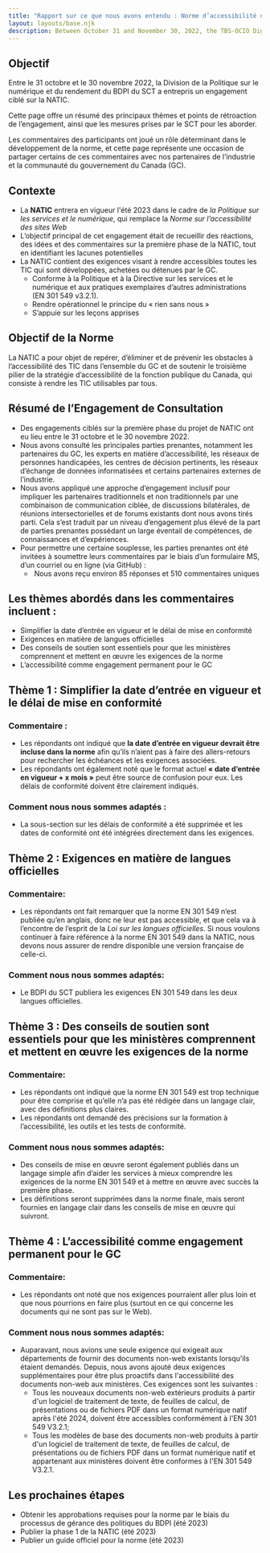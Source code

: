 ```yaml
---
title: "Rapport sur ce que nous avons entendu : Norme d’accessibilité des technologies de l’information et des communications (NATIC)"
layout: layouts/base.njk
description: Between October 31 and November 30, 2022, the TBS-OCIO Digital Policy & Performance Division undertook a targeted engagement on the Standard on Information and Communication Technology (ICT) Accessibility. The following provides a summary of the key themes and points of feedback from the engagement, as well as steps taken by TBS to address them. Participant feedback has been instrumental in the further development of the standard, and this page represents an opportunity to share some of it with our industry partners and the GC community.
---
```


## Objectif 

Entre le 31 octobre et le 30 novembre 2022, la Division de la Politique sur le numérique et du rendement du BDPI du SCT a entrepris un engagement ciblé sur la NATIC.

Cette page offre un résumé des principaux thèmes et points de rétroaction de l’engagement, ainsi que les mesures prises par le SCT pour les aborder. 

Les commentaires des participants ont joué un rôle déterminant dans le développement de la norme, et cette page représente une occasion de partager certains de ces commentaires avec nos partenaires de l’industrie et la communauté du gouvernement du Canada (GC).

## Contexte

- La **NATIC** entrera en vigueur l'été 2023 dans le cadre de *la Politique sur les services et le numérique*, qui remplace la *Norme sur l’accessibilité des sites Web* 
- L’objectif principal de cet engagement était de recueillir des réactions, des idées et des commentaires sur la première phase de la NATIC, tout en identifiant les lacunes potentielles
- La NATIC contient des exigences visant à rendre accessibles toutes les TIC qui sont développées, achetées ou détenues par le GC.  
    - Conforme à la Politique et à la Directive sur les services et le numérique et aux pratiques exemplaires d’autres administrations (EN 301 549 v3.2.1).
    - Rendre opérationnel le principe du « rien sans nous »
    - S’appuie sur les leçons apprises

## Objectif de la Norme

La NATIC a pour objet de repérer, d’éliminer et de prévenir les obstacles à l’accessibilité des TIC dans l’ensemble du GC et de soutenir le troisième pilier de la stratégie d’accessibilité de la fonction publique du Canada, qui consiste à rendre les TIC utilisables par tous.

## Résumé de l’Engagement de Consultation

- Des engagements ciblés sur la première phase du projet de NATIC ont eu lieu entre le 31 octobre et le 30 novembre 2022.
- Nous avons consulté les principales parties prenantes, notamment les partenaires du GC, les experts en matière d’accessibilité, les réseaux de personnes handicapées, les centres de décision pertinents, les réseaux d’échange de données informatisées et certains partenaires externes de l’industrie.
- Nous avons appliqué une approche d’engagement inclusif pour impliquer les partenaires traditionnels et non traditionnels par une combinaison de communication ciblée, de discussions bilatérales, de réunions intersectorielles et de forums existants dont nous avons tirés parti. Cela s’est traduit par un niveau d’engagement plus élevé de la part de parties prenantes possédant un large éventail de compétences, de connaissances et d’expériences. 
- Pour permettre une certaine souplesse, les parties prenantes ont été invitées à soumettre leurs commentaires par le biais d’un formulaire MS, d’un courriel ou en ligne (via GitHub) :
    -  Nous avons reçu environ 85 réponses et 510 commentaires uniques

## Les thèmes abordés dans les commentaires incluent :

- Simplifier la date d’entrée en vigueur et le délai de mise en conformité
- Exigences en matière de langues officielles
- Des conseils de soutien sont essentiels pour que les ministères comprennent et mettent en œuvre les exigences de la norme
- L’accessibilité comme engagement permanent pour le GC

## Thème 1 : Simplifier la date d’entrée en vigueur et le délai de mise en conformité

### Commentaire :

- Les répondants ont indiqué que **la date d’entrée en vigueur devrait être incluse dans la norme** afin qu’ils n’aient pas à faire des allers-retours pour rechercher les échéances et les exigences associées. 
- Les répondants ont également noté que le format actuel **« date d’entrée en vigueur + x mois »** peut être source de confusion pour eux. Les délais de conformité doivent être clairement indiqués.

### Comment nous nous sommes adaptés :

- La sous-section sur les délais de conformité a été supprimée et les dates de conformité ont été intégrées directement dans les exigences.

## Thème 2 : Exigences en matière de langues officielles

### Commentaire:

- Les répondants ont fait remarquer que la norme EN 301 549 n’est publiée qu’en anglais, donc ne leur est pas accessible, et que cela va à l’encontre de l’esprit de la *Loi sur les langues officielles*. Si nous voulons continuer à faire référence à la norme EN 301 549 dans la NATIC, nous devons nous assurer de rendre disponible une version française de celle-ci.

### Comment nous nous sommes adaptés:

- Le BDPI du SCT publiera les exigences EN 301 549 dans les deux langues officielles. 

## Thème 3 : Des conseils de soutien sont essentiels pour que les ministères comprennent et mettent en œuvre les exigences de la norme

### Commentaire:

- Les répondants ont indiqué que la norme EN 301 549 est trop technique pour être comprise et qu’elle n’a pas été rédigée dans un langage clair, avec des définitions plus claires.
- Les répondants ont demandé des précisions sur la formation à l’accessibilité, les outils et les tests de conformité. 
 
### Comment nous nous sommes adaptés:

- Des conseils de mise en œuvre seront également publiés dans un langage simple afin d’aider les services à mieux comprendre les exigences de la norme EN 301 549 et à mettre en œuvre avec succès la première phase. 
- Les définitions seront supprimées dans la norme finale, mais seront fournies en langage clair dans les conseils de mise en œuvre qui suivront. 

## Thème 4 : L’accessibilité comme engagement permanent pour le GC

### Commentaire:

- Les répondants ont noté que nos exigences pourraient aller plus loin et que nous pourrions en faire plus (surtout en ce qui concerne les documents qui ne sont pas sur le Web). 

### Comment nous nous sommes adaptés:

- Auparavant, nous avions une seule exigence qui exigeait aux départements de fournir des documents non-web existants lorsqu'ils étaient demandés. Depuis, nous avons ajouté deux exigences supplémentaires pour être plus proactifs dans l'accessibilité des documents non-web aux ministères. Ces exigences sont les suivantes :
    - Tous les nouveaux documents non-web extérieurs produits à partir d'un logiciel de traitement de texte, de feuilles de calcul, de présentations ou de fichiers PDF dans un format numérique natif après l'été 2024, doivent être accessibles conformément à l'EN 301 549 V3.2.1;
    - Tous les modèles de base des documents non-web produits à partir d'un logiciel de traitement de texte, de feuilles de calcul, de présentations ou de fichiers PDF dans un format numérique natif et appartenant aux ministères doivent être conformes à l'EN 301 549 V3.2.1.

## Les prochaines étapes

- Obtenir les approbations requises pour la norme par le biais du processus de gérance des politiques du BDPI (été 2023)
- Publier la phase 1 de la NATIC (été 2023)
- Publier un guide officiel pour la norme (été 2023)